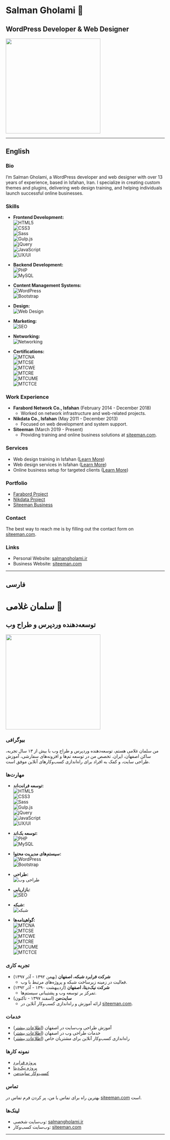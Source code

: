 # Salman Gholami  👋
## WordPress Developer & Web Designer  

<img src="https://salmangholami.ir/wp-content/uploads/2024/05/salman-gholami-04.webp" width="300" height="300"> 

---

## English  

### Bio  
I’m Salman Gholami, a WordPress developer and web designer with over 13 years of experience, based in Isfahan, Iran. I specialize in creating custom themes and plugins, delivering web design training, and helping individuals launch successful online businesses.  

### Skills  
- **Frontend Development:**  
  ![HTML5](https://img.shields.io/badge/HTML5-E34F26?style=flat&logo=html5&logoColor=white)  
  ![CSS3](https://img.shields.io/badge/CSS3-1572B6?style=flat&logo=css3&logoColor=white)  
  ![Sass](https://img.shields.io/badge/Sass-CC6699?style=flat&logo=sass&logoColor=white)  
  ![Gulp.js](https://img.shields.io/badge/Gulp.js-EB4A4B?style=flat&logo=gulp&logoColor=white)  
  ![jQuery](https://img.shields.io/badge/jQuery-0769AD?style=flat&logo=jquery&logoColor=white)  
  ![JavaScript](https://img.shields.io/badge/JavaScript-F7DF1E?style=flat&logo=javascript&logoColor=black)  
  ![UX/UI](https://img.shields.io/badge/UX%2FUI-007ACC?style=flat&logo=figma&logoColor=white)  

- **Backend Development:**  
  ![PHP](https://img.shields.io/badge/PHP-777BB4?style=flat&logo=php&logoColor=white)  
  ![MySQL](https://img.shields.io/badge/MySQL-4479A1?style=flat&logo=mysql&logoColor=white)  

- **Content Management Systems:**  
  ![WordPress](https://img.shields.io/badge/WordPress-21759B?style=flat&logo=wordpress&logoColor=white)  
  ![Bootstrap](https://img.shields.io/badge/Bootstrap-563D7C?style=flat&logo=bootstrap&logoColor=white)  

- **Design:**  
  ![Web Design](https://img.shields.io/badge/Web%20Design-FF6F61?style=flat&logo=adobe-xd&logoColor=white)  

- **Marketing:**  
  ![SEO](https://img.shields.io/badge/SEO-34C759?style=flat&logo=google&logoColor=white)  

- **Networking:**  
  ![Networking](https://img.shields.io/badge/Networking-00C4B4?style=flat&logo=cisco&logoColor=white)  

- **Certifications:**  
  ![MTCNA](https://img.shields.io/badge/MTCNA-FF5733?style=flat&logo=mikrotik&logoColor=white)  
  ![MTCSE](https://img.shields.io/badge/MTCSE-FF5733?style=flat&logo=mikrotik&logoColor=white)  
  ![MTCWE](https://img.shields.io/badge/MTCWE-FF5733?style=flat&logo=mikrotik&logoColor=white)  
  ![MTCRE](https://img.shields.io/badge/MTCRE-FF5733?style=flat&logo=mikrotik&logoColor=white)  
  ![MTCUME](https://img.shields.io/badge/MTCUME-FF5733?style=flat&logo=mikrotik&logoColor=white)  
  ![MTCTCE](https://img.shields.io/badge/MTCTCE-FF5733?style=flat&logo=mikrotik&logoColor=white)  

### Work Experience  
- **Farabord Network Co., Isfahan** (February 2014 - December 2018)  
  - Worked on network infrastructure and web-related projects.  
- **Nikdata Co., Isfahan** (May 2011 - December 2013)  
  - Focused on web development and system support.  
- **Siteeman** (March 2019 - Present)  
  - Providing training and online business solutions at [siteeman.com](https://siteeman.com/).  

### Services  
- Web design training in Isfahan ([Learn More](https://siteeman.com/website-design-training-in-isfahan/))  
- Web design services in Isfahan ([Learn More](https://siteeman.com/web-design-isfahan/))  
- Online business setup for targeted clients ([Learn More](https://siteeman.com/internet-business/))  

### Portfolio  
- [Farabord Project](https://salmangholami.ir/businesse-farabord/)  
- [Nikdata Project](https://salmangholami.ir/businesse-nikdata/)  
- [Siteeman Business](https://siteeman.com/)  

### Contact  
The best way to reach me is by filling out the contact form on [siteeman.com](https://siteeman.com/).  

### Links  
- Personal Website: [salmangholami.ir](https://salmangholami.ir/)  
- Business Website: [siteeman.com](https://siteeman.com/)  

---

## فارسی  

# سلمان غلامی  👋
## توسعه‌دهنده وردپرس و طراح وب  

<img src="https://salmangholami.ir/wp-content/uploads/2024/05/salman-gholami-04.webp" width="300" height="300">  

### بیوگرافی  
من سلمان غلامی هستم، توسعه‌دهنده وردپرس و طراح وب با بیش از ۱۳ سال تجربه، ساکن اصفهان، ایران. تخصص من در توسعه تم‌ها و افزونه‌های سفارشی، آموزش طراحی سایت، و کمک به افراد برای راه‌اندازی کسب‌وکارهای آنلاین موفق است.  

### مهارت‌ها  
- **توسعه فرانت‌اند:**  
  ![HTML5](https://img.shields.io/badge/HTML5-E34F26?style=flat&logo=html5&logoColor=white)  
  ![CSS3](https://img.shields.io/badge/CSS3-1572B6?style=flat&logo=css3&logoColor=white)  
  ![Sass](https://img.shields.io/badge/Sass-CC6699?style=flat&logo=sass&logoColor=white)  
  ![Gulp.js](https://img.shields.io/badge/Gulp.js-EB4A4B?style=flat&logo=gulp&logoColor=white)  
  ![jQuery](https://img.shields.io/badge/jQuery-0769AD?style=flat&logo=jquery&logoColor=white)  
  ![JavaScript](https://img.shields.io/badge/JavaScript-F7DF1E?style=flat&logo=javascript&logoColor=black)  
  ![UX/UI](https://img.shields.io/badge/UX%2FUI-007ACC?style=flat&logo=figma&logoColor=white)  

- **توسعه بک‌اند:**  
  ![PHP](https://img.shields.io/badge/PHP-777BB4?style=flat&logo=php&logoColor=white)  
  ![MySQL](https://img.shields.io/badge/MySQL-4479A1?style=flat&logo=mysql&logoColor=white)  

- **سیستم‌های مدیریت محتوا:**  
  ![WordPress](https://img.shields.io/badge/WordPress-21759B?style=flat&logo=wordpress&logoColor=white)  
  ![Bootstrap](https://img.shields.io/badge/Bootstrap-563D7C?style=flat&logo=bootstrap&logoColor=white)  

- **طراحی:**  
  ![طراحی وب](https://img.shields.io/badge/طراحی%20وب-FF6F61?style=flat&logo=adobe-xd&logoColor=white)  

- **بازاریابی:**  
  ![SEO](https://img.shields.io/badge/SEO-34C759?style=flat&logo=google&logoColor=white)  

- **شبکه:**  
  ![شبکه](https://img.shields.io/badge/شبکه-00C4B4?style=flat&logo=cisco&logoColor=white)  

- **گواهینامه‌ها:**  
  ![MTCNA](https://img.shields.io/badge/MTCNA-FF5733?style=flat&logo=mikrotik&logoColor=white)  
  ![MTCSE](https://img.shields.io/badge/MTCSE-FF5733?style=flat&logo=mikrotik&logoColor=white)  
  ![MTCWE](https://img.shields.io/badge/MTCWE-FF5733?style=flat&logo=mikrotik&logoColor=white)  
  ![MTCRE](https://img.shields.io/badge/MTCRE-FF5733?style=flat&logo=mikrotik&logoColor=white)  
  ![MTCUME](https://img.shields.io/badge/MTCUME-FF5733?style=flat&logo=mikrotik&logoColor=white)  
  ![MTCTCE](https://img.shields.io/badge/MTCTCE-FF5733?style=flat&logo=mikrotik&logoColor=white)  

### تجربه کاری  
- **شرکت فرابرد شبکه، اصفهان** (بهمن ۱۳۹۲ - آذر ۱۳۹۷)  
  - فعالیت در زمینه زیرساخت شبکه و پروژه‌های مرتبط با وب.  
- **شرکت نیک‌دیتا، اصفهان** (اردیبهشت ۱۳۹۰ - آذر ۱۳۹۲)  
  - تمرکز بر توسعه وب و پشتیبانی سیستم‌ها.  
- **سایت‌من** (اسفند ۱۳۹۷ - تاکنون)  
  - ارائه آموزش و راه‌اندازی کسب‌وکار آنلاین در [siteeman.com](https://siteeman.com/).  

### خدمات  
- آموزش طراحی وب‌سایت در اصفهان ([اطلاعات بیشتر](https://siteeman.com/website-design-training-in-isfahan/))  
- خدمات طراحی وب در اصفهان ([اطلاعات بیشتر](https://siteeman.com/web-design-isfahan/))  
- راه‌اندازی کسب‌وکار آنلاین برای مشتریان خاص ([اطلاعات بیشتر](https://siteeman.com/internet-business/))  

### نمونه کارها  
- [پروژه فرابرد](https://salmangholami.ir/businesse-farabord/)  
- [پروژه نیک‌دیتا](https://salmangholami.ir/businesse-nikdata/)  
- [کسب‌وکار سایت‌من](https://siteeman.com/)  

### تماس  
بهترین راه برای تماس با من، پر کردن فرم تماس در [siteeman.com](https://siteeman.com/) است.  

### لینک‌ها  
- وب‌سایت شخصی: [salmangholami.ir](https://salmangholami.ir/)  
- وب‌سایت کسب‌وکار: [siteeman.com](https://siteeman.com/)  

---
